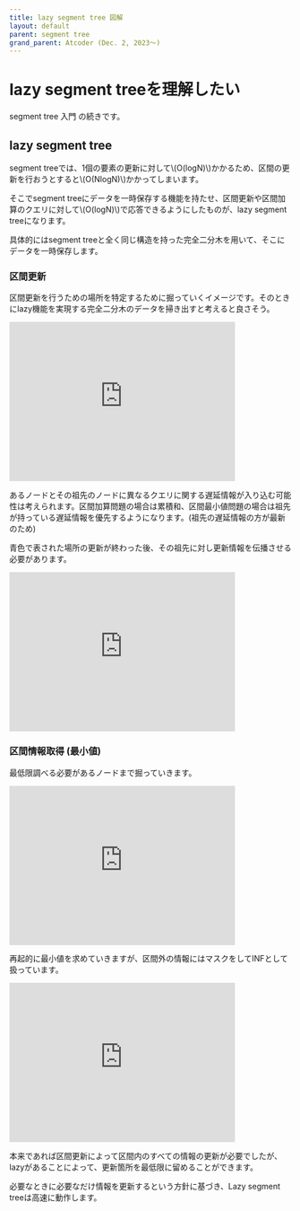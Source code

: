 ```yaml
---
title: lazy segment tree 図解
layout: default
parent: segment tree
grand_parent: Atcoder (Dec. 2, 2023〜)
---
```


<script type="text/javascript" id="MathJax-script" async src="https://cdn.jsdelivr.net/npm/mathjax@3/es5/tex-chtml.js"></script>

# lazy segment treeを理解したい

segment tree 入門 の続きです。

## lazy segment tree

segment treeでは、1個の要素の更新に対して\\(O(logN)\\)かかるため、区間の更新を行おうとすると\\(O(NlogN)\\)かかってしまいます。

そこでsegment treeにデータを一時保存する機能を持たせ、区間更新や区間加算のクエリに対して\\(O(logN)\\)で応答できるようにしたものが、lazy segment treeになります。

具体的にはsegment treeと全く同じ構造を持った完全二分木を用いて、そこにデータを一時保存します。

### 区間更新

区間更新を行うための場所を特定するために掘っていくイメージです。そのときにlazy機能を実現する完全二分木のデータを掃き出すと考えると良さそう。

<div style="width: 100%; aspect-ratio: 16/9;">
    <iframe src="https://docs.google.com/presentation/d/e/2PACX-1vR6EiSXR8sVsatOo90_3KH9IyqRNZ7NXs6FGrSTvaByVZdGF0KZJfBOALR0-FyxhYgsaU-rGPFWBuXY/embed?start=false&loop=false&delayms=1000" frameborder="0" width="80%" height="100%" allowfullscreen="true" mozallowfullscreen="true" webkitallowfullscreen="true"></iframe>
</div>

あるノードとその祖先のノードに異なるクエリに関する遅延情報が入り込む可能性は考えられます。区間加算問題の場合は累積和、区間最小値問題の場合は祖先が持っている遅延情報を優先するようになります。(祖先の遅延情報の方が最新のため)

青色で表された場所の更新が終わった後、その祖先に対し更新情報を伝播させる必要があります。

<div style="width: 100%; aspect-ratio: 16/9;">
    <iframe src="https://docs.google.com/presentation/d/e/2PACX-1vTlT-O0vhufl66tf7jW78LefVgOod25f_62L6V0i6_LnJ-cOiq_10xLYsVCt-QNodaXPFLWIMs_ttZV/embed?start=false&loop=false&delayms=1000" frameborder="0" width="80%" height="100%" allowfullscreen="true" mozallowfullscreen="true" webkitallowfullscreen="true"></iframe>
</div>

### 区間情報取得 (最小値)

最低限調べる必要があるノードまで掘っていきます。

<div style="width: 100%; aspect-ratio: 16/9;">
    <iframe src="https://docs.google.com/presentation/d/e/2PACX-1vRxTBF31LvYUZ392ngPHyiiY1nZZHt79eG-sPn7aakZ3fTHytGL9OwRBTewje79X2rGkz4PNvOdp7kB/embed?start=false&loop=false&delayms=1000" frameborder="0" width="80%" height="100%" allowfullscreen="true" mozallowfullscreen="true" webkitallowfullscreen="true"></iframe>
</div>

再起的に最小値を求めていきますが、区間外の情報にはマスクをしてINFとして扱っています。

<div style="width: 100%; aspect-ratio: 16/9;">
    <iframe src="https://docs.google.com/presentation/d/e/2PACX-1vRw1M18q9LVkl21mJSdfwnTnRaF4j7rLjmizBuAV3kUBdyFs5csNATbcXYJlYszWIe16rwEYLGBJG0D/embed?start=false&loop=false&delayms=1000" frameborder="0" width="80%" height="100%" allowfullscreen="true" mozallowfullscreen="true" webkitallowfullscreen="true"></iframe>
</div>

本来であれば区間更新によって区間内のすべての情報の更新が必要でしたが、lazyがあることによって、更新箇所を最低限に留めることができます。

必要なときに必要なだけ情報を更新するという方針に基づき、Lazy segment treeは高速に動作します。
